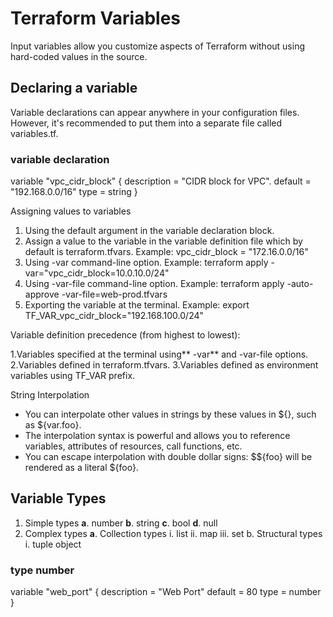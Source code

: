 # **Terraform Variables**
Input variables allow you customize aspects of Terraform without using hard-coded values in the source.

## **Declaring a variable**
Variable declarations can appear anywhere in your configuration files. However, it's recommended to put them into a separate file called variables.tf.

### variable declaration
variable "vpc_cidr_block" {
   description = "CIDR block for VPC".
   default = "192.168.0.0/16"
   type = string
}

Assigning values to variables
1. Using the default argument in the variable declaration block.
2. Assign a value to the variable in the variable definition file which by default is terraform.tfvars.
   Example: vpc_cidr_block = "172.16.0.0/16"
3. Using -var command-line option.
   Example: terraform apply -var="vpc_cidr_block=10.0.10.0/24"
4. Using -var-file command-line option.
   Example: terraform apply -auto-approve -var-file=web-prod.tfvars
5. Exporting the variable at the terminal.
   Example: export TF_VAR_vpc_cidr_block="192.168.100.0/24"

Variable definition precedence (from highest to lowest):

1.Variables specified at the terminal using** -var** and -var-file options.
2.Variables defined in terraform.tfvars.
3.Variables defined as environment variables using TF_VAR prefix.

String Interpolation
- You can interpolate other values in strings by these values in ${}, such as ${var.foo}.
- The interpolation syntax is powerful and allows you to reference variables, attributes of resources, call functions, etc.
- You can escape interpolation with double dollar signs: $${foo} will be rendered as a literal ${foo}.

## **Variable Types**
1. Simple types **a**. number **b**. string **c**. bool **d**. null
2. Complex types **a**. Collection types i. list ii. map iii. set b. Structural types i. tuple object

### type number

variable "web_port" {
    description = "Web Port"
    default = 80
    type = number
}
